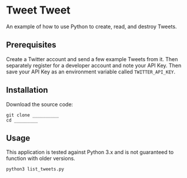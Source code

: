 # Tweet Tweet

An example of how to use Python to create, read, and destroy Tweets.

## Prerequisites

Create a Twitter account and send a few example Tweets from it. Then separately register for a developer account and note your API Key. Then save your API Key as an environment variable called `TWITTER_API_KEY`.

## Installation

Download the source code:

```shell
git clone __________
cd _________
```

## Usage

This application is tested against Python 3.x and is not guaranteed to function with older versions.

```shell
python3 list_tweets.py
```
